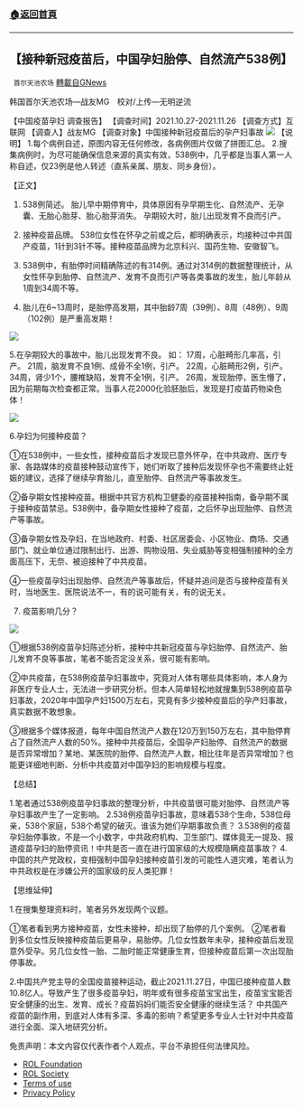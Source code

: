 ###  [:house:返回首頁](https://github.com/ourhimalayas/txt)
---


## 【接种新冠疫苗后，中国孕妇胎停、自然流产538例】
` 首尔天池农场` [轉載自GNews](https://gnews.org/zh-hans/1715677/)

韩国首尔天池农场—战友MG　校对/上传—无明逆流

【中国疫苗孕妇   调查报告】
【调查时间】2021.10.27-2021.11.26
【调查方式】互联网
【调查人】战友MG
【调查对象】中国接种新冠疫苗后的孕产妇事故
![](https://assets.gnews.org/wp-content/uploads/2021/12/image0-13.jpg)
【说明】
1.每个病例自述，原图内容无任何修改，各病例图片仅做了拼图汇总。
2.搜集病例时，为尽可能确保信息来源的真实有效，538例中，几乎都是当事人第一人称自述，仅23例是他人转述（直系亲属、朋友、同乡身份）。

【正文】

1.  538例简述。
胎儿早中期停育中，具体原因有孕早期生化、自然流产、无孕囊、无胎心胎芽、胎心胎芽消失。
孕期较大时，胎儿出现发育不良而引产。

2. 接种疫苗品牌。
538位女性在怀孕之前或之后，都明确表示，均接种过中共国产疫苗，1针到3针不等。接种疫苗品牌为北京科兴、国药生物、安徽智飞。

3. 538例中，有胎停时间精确陈述的有314例。通过对314例的数据整理统计，从女性怀孕到胎停、自然流产、发育不良而引产等各类事故的发生，胎儿年龄从1周到34周不等。

4. 胎儿在6~13周时，是胎停高发期，其中胎龄7周（39例）、8周（48例）、9周（102例）是严重高发期！

![](https://assets.gnews.org/wp-content/uploads/2021/12/image-115.png)

5.在孕期较大的事故中，胎儿出现发育不良。
如：
17周，心脏畸形几率高，引产。
21周，脑发育不良1例、成骨不全1例，引产。
22周，心脏畸形2例，引产。
34周，肾少1个，腰椎缺陷，发育不全1例，引产。
26周，发现胎停，医生懵了，因为前期每次检查都正常。当事人花2000化验胚胎后，发现是打疫苗药物染色体！

![](https://assets.gnews.org/wp-content/uploads/2021/12/image-116.png)

6.孕妇为何接种疫苗？

①在538例中，一些女性，接种疫苗后才发现已意外怀孕，在中共政府、医疗专家、各路媒体的疫苗接种鼓动宣传下，她们听取了接种后发现怀孕也不需要终止妊娠的建议，选择了继续孕育胎儿，直至胎停、自然流产等事故发生。

②备孕期女性接种疫苗。根据中共官方机构卫健委的疫苗接种指南，备孕期不属于接种疫苗禁忌。538例中，备孕期女性接种了疫苗，之后怀孕出现胎停、自然流产等事故。

③备孕期女性及孕妇，在当地政府、村委、社区居委会、小区物业、商场、交通部门、就业单位通过限制出行、出游、购物设阻、失业威胁等变相强制接种的全方面高压下，无奈、被迫接种了中共疫苗。

④一些疫苗孕妇出现胎停、自然流产等事故后，怀疑并追问是否与接种疫苗有关时，当地医生、医院说法不一，有的说可能有关，有的说无关。

7. 疫苗影响几分？

![](https://assets.gnews.org/wp-content/uploads/2021/12/image-117.png)

①根据538例疫苗孕妇陈述分析，接种中共新冠疫苗与孕妇胎停、自然流产、胎儿发育不良等事故，笔者不能否定没关系，很可能有影响。

②中共疫苗，在538例疫苗孕妇事故中，究竟对人体有哪些具体影响，本人身为非医疗专业人士，无法进一步研究分析。但本人简单轻松地就搜集到538例疫苗孕妇事故，2020年中国孕产妇1500万左右，究竟有多少接种疫苗后的孕产妇事故，真实数据不敢想象。

③根据多个媒体报道，每年中国自然流产人数在120万到150万左右，其中胎停育占了自然流产人数的50%。接种中共疫苗后，全国孕产妇胎停、自然流产的数据是否异常增加？某地、某医院的胎停、自然流产人数，相比往年是否异常增加？也能更详细地判断、分析中共疫苗对中国孕妇的影响规模与程度。

【总结】

1.笔者通过538例疫苗孕妇事故的整理分析，中共疫苗很可能对胎停、自然流产等孕妇事故产生了一定影响。
2.538例疫苗孕妇事故，意味着538个生命，538位母亲，538个家庭，538个希望的破灭。谁该为她们孕期事故负责？
3.538例的疫苗孕妇胎停事故，不是一个小数字，中共政府机构、卫生部门、媒体竟无一提及、报道疫苗孕妇的胎停资讯！中共是否一直在进行国家级的大规模隐瞒疫苗事故？
4.中国的共产党政权，变相强制中国孕妇接种疫苗引发的可能性人道灾难，笔者认为中共政权是在涉嫌公开的国家级的反人类犯罪！

【思维延伸】

1.在搜集整理资料时，笔者另外发现两个议题。

①笔者看到男方接种疫苗，女性未接种，却出现了胎停的几个案例。
②笔者看到多位女性反映接种疫苗后更易孕，易胎停。几位女性数年未孕，接种疫苗后发现意外受孕。另几位女性一胎、二胎时能正常健康生育，但接种疫苗后第一次出现胎停事故。

2.中国共产党主导的全国疫苗接种运动，截止2021.11.27日，中国已接种疫苗人数10.8亿人。导致产生了很多疫苗孕妇，明年或有很多疫苗宝宝出生，疫苗宝宝能否安全健康的出生、发育、成长？疫苗妈妈们能否安全健康的继续生活？
中共国产疫苗的副作用，到底对人体有多深、多毒的影响？希望更多专业人士针对中共疫苗进行全面、深入地研究分析。

 

免责声明：本文内容仅代表作者个人观点，平台不承担任何法律风险。

- [ROL Foundation](https://rolfoundation.org/)
- [ROL Society](https://rolsociety.org/)
- [Terms of use](https://gnews.org/terms-of-use-3/)
- [Privacy Policy](https://gnews.org/privacy-policy/)
